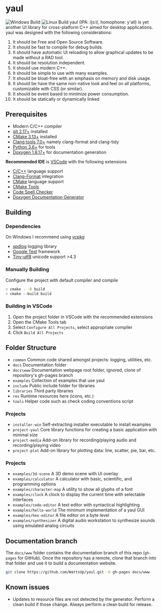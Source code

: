 # yaul #
![Windows Build](https://github.com/WattsUp/yaul/workflows/Windows%20Build/badge.svg)
![Linux Build](https://github.com/WattsUp/yaul/workflows/Linux%20Build/badge.svg)
yaul (IPA: /jɔːl/, homophone: y'all) is yet another UI library for cross-platform C++ aimed for desktop applications. yaul was designed with the following considerations:
1. It should be Free and Open Source Software.
2. It should be fast to compile for debug builds.
3. It should have automatic UI reloading to allow graphical updates to be made without a RAD tool.
4. It should be resolution independent.
5. It should use modern C++.
6. It should be simple to use with many examples.
7. It should be bloat-free with an emphasis on memory and disk usage.
8. It should be have the same non-native look and feel on all platforms, customizable with CSS (or similar).
9. It should be event based to minimize power consumption.
10. It should be statically or dynamically linked

## Prerequisites ##
* Modern C/C++ compiler
* [git 2.17+](https://git-scm.com/downloads) installed
* [CMake 3.13+](https://cmake.org/download/) installed
* [Clang tools 7.0+](http://releases.llvm.org/download.html) namely clang-format and clang-tidy
* [Python 3.6+](https://www.python.org/downloads/) for tools
* [Doxygen 1.8.17+](http://www.doxygen.nl/download.html) for documentation generation

**Recommended IDE** is [VSCode](https://code.visualstudio.com/) with the following extensions
* [C/C++](https://marketplace.visualstudio.com/items?itemName=ms-vscode.cpptools) language support
* [Clang-Format](https://marketplace.visualstudio.com/items?itemName=xaver.clang-format) integration
* [CMake](https://marketplace.visualstudio.com/items?itemName=twxs.cmake) language support
* [CMake Tools](https://marketplace.visualstudio.com/items?itemName=ms-vscode.cmake-tools)
* [Code Spell Checker](https://marketplace.visualstudio.com/items?itemName=streetsidesoftware.code-spell-checker)
* [Doxygen Documentation Generator](https://marketplace.visualstudio.com/items?itemName=cschlosser.doxdocgen)

## Building ##
### Dependencies ###
On Windows I recommend using [vcpkg](https://github.com/Microsoft/vcpkg)
* [spdlog](https://github.com/gabime/spdlog) logging library
* [Google Test](https://github.com/google/googletest) framework
* [Tiny-utf8](https://github.com/DuffsDevice/tiny-utf8) unicode support >4.3

### Manually Building ###
Configure the project with default compiler and compile
```bash
> cmake . -B build
> cmake --build build
```

### Building in VSCode ###
1. Open the project folder in VSCode with the recommended extensions
2. Open the CMake Tools tab
3. Select `Configure All Projects`, select appropriate compiler
4. Click `Build All Projects`

## Folder Structure ##
* `common`    Common code shared amongst projects: logging, utilities, etc.
* `docs`      Documentation folder
* `docs\www`  Documentation webpage root folder, ignored, clone of repository's gh-pages branch
* `examples`  Collection of examples that use yaul
* `include`   Public include folder for libraries
* `libraries` Third party libraries
* `res`       Runtime resources here (icons, etc.)
* `tools`     Helper code such as check coding conventions script

### Projects ###
* `installer-win` Self-extracting installer executable to install examples
* `project-yaul`  Core library functions for creating a basic application with minimal size
* `project-media` Add-on library for recording/playing audio and recording/playing video
* `project-plot`  Add-on library for plotting data: line, scatter, pie, bar, etc.

### Projects ###
* `examples/3d-scene`       A 3D demo scene with UI overlay
* `examples/calculator`     A calculator with basic, scientific, and programming options
* `examples/character-map`  A utility to show all glyphs of a font
* `examples/clock`          A clock to display the current time with selectable interfaces
* `examples/code-editor`    A text editor with syntactical highlighting
* `examples/hello-world`    The minimum implementation of a yaul GUI
* `examples/hex-editor`     A file editor on a byte level
* `examples/synthesizer`    A digital audio workstation to synthesize sounds using emulated analog circuits

## Documentation branch ##
The `docs/www` folder contains the documentation branch of this repo (`gh-pages` for GitHub). Once the repository has a remote, clone that branch into that folder and use it to build a documentation website.
```bash
git clone https://github.com/WattsUp/yaul.git -b gh-pages docs/www
```

## Known issues ##
* Updates to resource files are not detected by the generator. Perform a clean build if those change. Always perform a clean build for release.